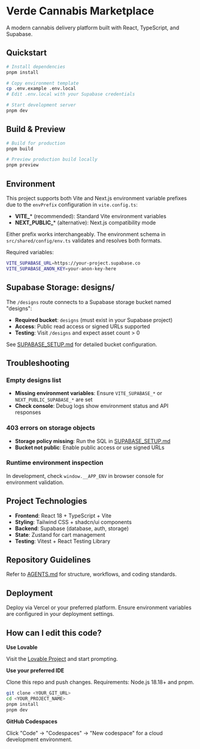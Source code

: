 # Verde Cannabis Marketplace

A modern cannabis delivery platform built with React, TypeScript, and Supabase.

## Quickstart

```bash
# Install dependencies
pnpm install

# Copy environment template
cp .env.example .env.local
# Edit .env.local with your Supabase credentials

# Start development server
pnpm dev
```

## Build & Preview

```bash
# Build for production
pnpm build

# Preview production build locally
pnpm preview
```

## Environment

This project supports both Vite and Next.js environment variable prefixes due to the `envPrefix` configuration in `vite.config.ts`:

- **VITE_*** (recommended): Standard Vite environment variables
- **NEXT_PUBLIC_*** (alternative): Next.js compatibility mode

Either prefix works interchangeably. The environment schema in `src/shared/config/env.ts` validates and resolves both formats.

Required variables:
```bash
VITE_SUPABASE_URL=https://your-project.supabase.co
VITE_SUPABASE_ANON_KEY=your-anon-key-here
```

## Supabase Storage: designs/

The `/designs` route connects to a Supabase storage bucket named "designs":

- **Required bucket**: `designs` (must exist in your Supabase project)
- **Access**: Public read access or signed URLs supported
- **Testing**: Visit `/designs` and expect asset count > 0

See [SUPABASE_SETUP.md](./SUPABASE_SETUP.md) for detailed bucket configuration.

## Troubleshooting

### Empty designs list
- **Missing environment variables**: Ensure `VITE_SUPABASE_*` or `NEXT_PUBLIC_SUPABASE_*` are set
- **Check console**: Debug logs show environment status and API responses

### 403 errors on storage objects
- **Storage policy missing**: Run the SQL in [SUPABASE_SETUP.md](./SUPABASE_SETUP.md)
- **Bucket not public**: Enable public access or use signed URLs

### Runtime environment inspection
In development, check `window.__APP_ENV` in browser console for environment validation.

## Project Technologies

- **Frontend**: React 18 + TypeScript + Vite
- **Styling**: Tailwind CSS + shadcn/ui components  
- **Backend**: Supabase (database, auth, storage)
- **State**: Zustand for cart management
- **Testing**: Vitest + React Testing Library

## Repository Guidelines

Refer to [AGENTS.md](./AGENTS.md) for structure, workflows, and coding standards.

## Deployment

Deploy via Vercel or your preferred platform. Ensure environment variables are configured in your deployment settings.

## How can I edit this code?

**Use Lovable**

Visit the [Lovable Project](https://lovable.dev/projects/80074ec3-bcf4-4664-b8d4-6e22f1506a17) and start prompting.

**Use your preferred IDE**

Clone this repo and push changes. Requirements: Node.js 18.18+ and pnpm.

```sh
git clone <YOUR_GIT_URL>
cd <YOUR_PROJECT_NAME>
pnpm install
pnpm dev
```

**GitHub Codespaces**

Click "Code" → "Codespaces" → "New codespace" for a cloud development environment.
